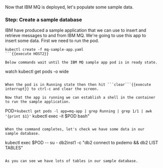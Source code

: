 Now that IBM MQ is deployed, let's populate some sample data.

### Step: Create a sample database
IBM have produced a sample application that we can use to insert and retrieve messages to and from IBM MQ. We're going to use this app to insert some data. First we need to run the pod.

```
kubectl create -f mq-sample-app.yaml
```{{execute HOST2}}

Below commands wait until the IBM MQ sample app pod is in ready state.
```
watch kubectl get pods -o wide
```{{execute HOST2}}

When the pod is in Running state then then hit ```clear```{{execute interrupt}} to ctrl-c and clear the screen.

Now that the app is running we can establish a shell in the container to run the sample application.

```
POD=`kubectl get pods -l app=mq-app | grep Running | grep 1/1 | awk '{print $1}'`
kubectl exec -it $POD bash"
```{{execute HOST2}}

When the command completes, let's check we have some data in our sample database.

```
kubectl exec $POD -- su - db2inst1 -c "db2 connect to pxdemo && db2 LIST TABLES"
```{{execute T1}}

As you can see we have lots of tables in our sample database.
